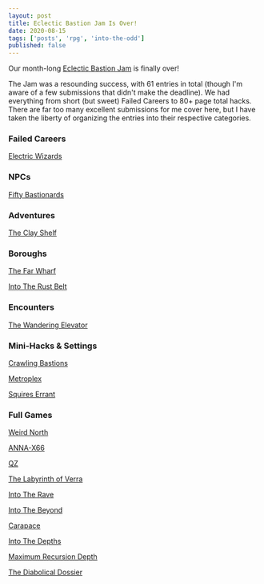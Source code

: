 ```yaml
---
layout: post
title: Eclectic Bastion Jam Is Over!
date: 2020-08-15
tags: ['posts', 'rpg', 'into-the-odd']
published: false
---
```


Our month-long [Eclectic Bastion Jam](https://itch.io/jam/eclectic-bastion-jam) is finally over!  

The Jam was a resounding success, with 61 entries in total (though I'm aware of a few submissions that didn't make the deadline). We had everything from short (but sweet) Failed Careers to 80+ page total hacks. There are far too many excellent submissions for me cover here, but I have taken the liberty of organizing the entries into their respective categories.

### Failed Careers
[Electric Wizards](https://awkwardturtle.itch.io/electric-wizards)

### NPCs
[Fifty Bastionards](https://roque-romero.itch.io/50-bastionards)

### Adventures
[The Clay Shelf](https://yochaigal.itch.io/the-clay-shelf)

### Boroughs
[The Far Wharf](https://scopsong.itch.io/the-far-wharf)

[Into The Rust Belt](https://bordercholly.itch.io/into-the-rust-belt)

### Encounters
[The Wandering Elevator](https://neeth.itch.io/uri-the-wandering-elevator)

### Mini-Hacks & Settings
[Crawling Bastions](https://maxver.itch.io/crawling-bastions)

[Metroplex](https://reptilianesoterica.itch.io/metroplex)

[Squires Errant](https://flyrefi.itch.io/squires-errant)

### Full Games
[Weird North](https://classless-kobolds.itch.io/weird-north)

[ANNA-X66](https://scablandspress.itch.io/anna-x66)

[QZ](https://jasontocci.itch.io/qz)

[The Labyrinth of Verra](https://joaquin-ollo.itch.io/the-labyrinth-of-verra)

[Into The Rave](https://pitch-black-lair.itch.io/into-the-rave)

[Into The Beyond](https://walterlicinio.itch.io/nekrovon)

[Carapace](https://torthevic.itch.io/carapace)

[Into The Depths](https://cosmicorrery.itch.io/into-the-depths)

[Maximum Recursion Depth](https://maxcan7.itch.io/maximum-recursion-depth-or-sometimes-the-only-way-to-win-is-to-stop-playing)

[The Diabolical Dossier](https://rmossie.itch.io/the-diabolical-dossier)
